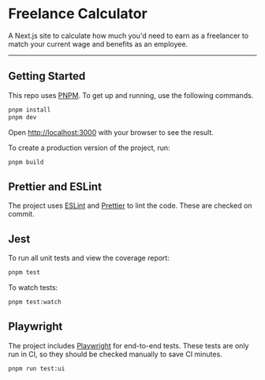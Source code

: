 # Freelance Calculator

A Next.js site to calculate how much you'd need to earn as a freelancer to match your current wage and benefits as an employee.

---

## Getting Started

This repo uses [PNPM](https://pnpm.io). To get up and running, use the following commands.

```bash
pnpm install
pnpm dev
```

Open [http://localhost:3000](http://localhost:3000) with your browser to see the result.

To create a production version of the project, run:

```bash
pnpm build
```

## Prettier and ESLint

The project uses [ESLint](https://eslint.org/) and [Prettier](https://prettier.io/) to lint the code. These are checked on commit.

## Jest

To run all unit tests and view the coverage report:

```bash
pnpm test
```

To watch tests:

```bash
pnpm test:watch
```

## Playwright

The project includes [Playwright](https://playwright.dev/) for end-to-end tests. These tests are only run in CI, so they should be checked manually to save CI minutes.

```bash
pnpm run test:ui
```
